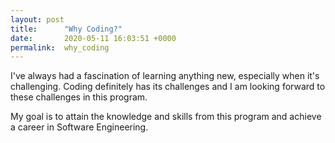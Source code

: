 ```yaml
---
layout: post
title:      "Why Coding?"
date:       2020-05-11 16:03:51 +0000
permalink:  why_coding
---
```



I've always had a fascination of learning anything new, especially when it's challenging.  Coding definitely has its challenges and I am looking forward to these challenges in this program.  

My goal is to attain the knowledge and skills from this program and achieve a career in Software Engineering.









